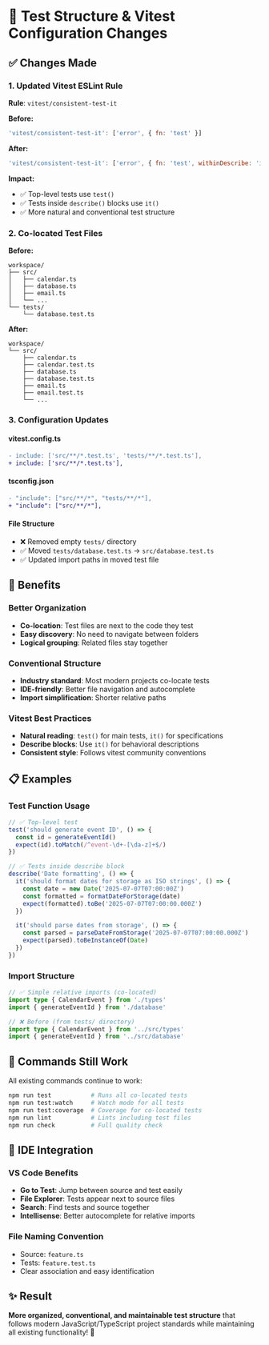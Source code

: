 # 🧪 Test Structure & Vitest Configuration Changes

## ✅ Changes Made

### **1. Updated Vitest ESLint Rule**
**Rule**: `vitest/consistent-test-it`

**Before:**
```javascript
'vitest/consistent-test-it': ['error', { fn: 'test' }]
```

**After:**
```javascript
'vitest/consistent-test-it': ['error', { fn: 'test', withinDescribe: 'it' }]
```

**Impact:**
- ✅ Top-level tests use `test()`
- ✅ Tests inside `describe()` blocks use `it()`
- ✅ More natural and conventional test structure

### **2. Co-located Test Files**

**Before:**
```
workspace/
├── src/
│   ├── calendar.ts
│   ├── database.ts
│   ├── email.ts
│   └── ...
└── tests/
    └── database.test.ts
```

**After:**
```
workspace/
└── src/
    ├── calendar.ts
    ├── calendar.test.ts
    ├── database.ts
    ├── database.test.ts
    ├── email.ts
    ├── email.test.ts
    └── ...
```

### **3. Configuration Updates**

#### **vitest.config.ts**
```diff
- include: ['src/**/*.test.ts', 'tests/**/*.test.ts'],
+ include: ['src/**/*.test.ts'],
```

#### **tsconfig.json**
```diff
- "include": ["src/**/*", "tests/**/*"],
+ "include": ["src/**/*"],
```

#### **File Structure**
- ❌ Removed empty `tests/` directory
- ✅ Moved `tests/database.test.ts` → `src/database.test.ts`
- ✅ Updated import paths in moved test file

## 🎯 Benefits

### **Better Organization**
- **Co-location**: Test files are next to the code they test
- **Easy discovery**: No need to navigate between folders
- **Logical grouping**: Related files stay together

### **Conventional Structure**
- **Industry standard**: Most modern projects co-locate tests
- **IDE-friendly**: Better file navigation and autocomplete
- **Import simplification**: Shorter relative paths

### **Vitest Best Practices**
- **Natural reading**: `test()` for main tests, `it()` for specifications
- **Describe blocks**: Use `it()` for behavioral descriptions
- **Consistent style**: Follows vitest community conventions

## 📋 Examples

### **Test Function Usage**
```typescript
// ✅ Top-level test
test('should generate event ID', () => {
  const id = generateEventId()
  expect(id).toMatch(/^event-\d+-[\da-z]+$/)
})

// ✅ Tests inside describe block
describe('Date formatting', () => {
  it('should format dates for storage as ISO strings', () => {
    const date = new Date('2025-07-07T07:00:00Z')
    const formatted = formatDateForStorage(date)
    expect(formatted).toBe('2025-07-07T07:00:00.000Z')
  })

  it('should parse dates from storage', () => {
    const parsed = parseDateFromStorage('2025-07-07T07:00:00.000Z')
    expect(parsed).toBeInstanceOf(Date)
  })
})
```

### **Import Structure**
```typescript
// ✅ Simple relative imports (co-located)
import type { CalendarEvent } from './types'
import { generateEventId } from './database'

// ❌ Before (from tests/ directory)
import type { CalendarEvent } from '../src/types'
import { generateEventId } from '../src/database'
```

## 🚀 Commands Still Work

All existing commands continue to work:
```bash
npm run test           # Runs all co-located tests
npm run test:watch     # Watch mode for all tests
npm run test:coverage  # Coverage for co-located tests
npm run lint           # Lints including test files
npm run check          # Full quality check
```

## 🔧 IDE Integration

### **VS Code Benefits**
- **Go to Test**: Jump between source and test easily
- **File Explorer**: Tests appear next to source files
- **Search**: Find tests and source together
- **Intellisense**: Better autocomplete for relative imports

### **File Naming Convention**
- Source: `feature.ts`
- Tests: `feature.test.ts`
- Clear association and easy identification

## ✨ Result

**More organized, conventional, and maintainable test structure** that follows modern JavaScript/TypeScript project standards while maintaining all existing functionality! 🎉